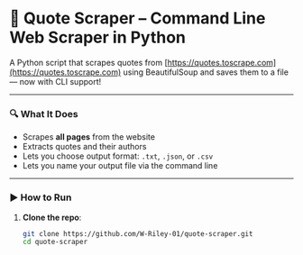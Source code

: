 # 📝 Quote Scraper – Command Line Web Scraper in Python

A Python script that scrapes quotes from [https://quotes.toscrape.com](https://quotes.toscrape.com) using BeautifulSoup and saves them to a file — now with CLI support!

---

### 🔍 What It Does

- Scrapes **all pages** from the website
- Extracts quotes and their authors
- Lets you choose output format: `.txt`, `.json`, or `.csv`
- Lets you name your output file via the command line

---

### ▶️ How to Run

1. **Clone the repo**:

   ```bash
   git clone https://github.com/W-Riley-01/quote-scraper.git
   cd quote-scraper
